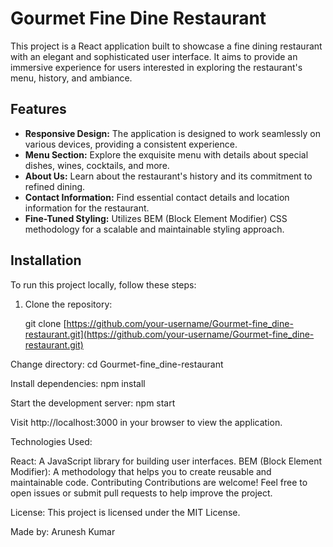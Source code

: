 

# Gourmet Fine Dine Restaurant


This project is a React application built to showcase a fine dining restaurant with an elegant and sophisticated user interface. It aims to provide an immersive experience for users interested in exploring the restaurant's menu, history, and ambiance.

## Features

* **Responsive Design:** The application is designed to work seamlessly on various devices, providing a consistent experience.
* **Menu Section:** Explore the exquisite menu with details about special dishes, wines, cocktails, and more.
* **About Us:** Learn about the restaurant's history and its commitment to refined dining.
* **Contact Information:** Find essential contact details and location information for the restaurant.
* **Fine-Tuned Styling:** Utilizes BEM (Block Element Modifier) CSS methodology for a scalable and maintainable styling approach.

## Installation

To run this project locally, follow these steps:

1. Clone the repository:

  
   git clone [https://github.com/your-username/Gourmet-fine_dine-restaurant.git](https://github.com/your-username/Gourmet-fine_dine-restaurant.git)


Change directory:
  cd Gourmet-fine_dine-restaurant


Install dependencies:
  npm install


Start the development server:
  npm start


Visit http://localhost:3000 in your browser to view the application.

Technologies Used:

React: A JavaScript library for building user interfaces.
BEM (Block Element Modifier): A methodology that helps you to create reusable and maintainable code.
Contributing
Contributions are welcome! Feel free to open issues or submit pull requests to help improve the project.

License:
This project is licensed under the MIT License.

Made by:
Arunesh Kumar
